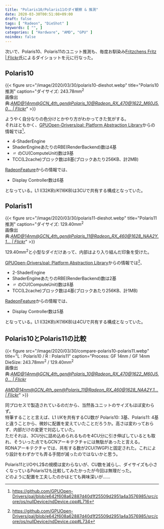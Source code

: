 ```yaml
---
title: "Polaris10/Polaris11のダイ観察 & 推測"
date: 2020-03-30T00:51:08+09:00
draft: false
tags: [ "Radeon", "DieShot" ]
keywords: [ "", ]
categories: [ "Hardware", "AMD", "GPU" ]
noindex: false
---
```


次いで、Polaris10、Polaris11のユニット推測も、毎度お馴染み[Fritzchens Fritz | Flickr](https://www.flickr.com/photos/130561288@N04/)氏によるダイショットを元に行なった。  

## Polaris10
{{< figure src="/image/2020/03/30/polaris10-dieshot.webp" title="Polaris10 推測" caption="ダイサイズ: 243.78mm<sup>2</sup><br>画像出典:<cite>[AMD@14nm@GCN\_4th\_gen@Polaris\_10@Radeon\_RX\_470@1622\_M60J5.0… | Flickr](https://www.flickr.com/photos/130561288@N04/43550225514)</cite>" >}}

ようやく自分なりの色分けとかやり方がわかってきた気がする。  
それはともかく、[GPUOpen-Drivers/pal: Platform Abstraction Library](https://github.com/GPUOpen-Drivers/pal)からの情報では[^1]、

 * 4-ShaderEngine
 * ShaderEngineあたりのRBE(RenderBackend)数は4基
 * 〃 のCU(ComputeUnit)数は9基
 * TCC(L2cache)ブロック数は8基(ブロックあたり256KB、計2MB)

[^1]: <https://github.com/GPUOpen-Drivers/pal/blob/e642f608a62887d40d1f25509d2951a4a3576985/src/core/os/nullDevice/ndDevice.cpp#L716>

[RadeonFeature](https://www.x.org/wiki/RadeonFeature/#radeondisplayhardware)からの情報では、

 * Display Controller数は6基

となっている。L1 I$(32KB)/K$(16KB)は3CUで共有する構成となっていた。  

## Polaris11
{{< figure src="/image/2020/03/30/polaris11-dieshot.webp" title="Polaris11 推測" caption="ダイサイズ: 129.40mm<sup>2</sup><br>画像出典:<cite>[AMD@14nm@GCN\_4th\_gen@Polaris\_11@Radeon\_RX\_460@1628\_NAA2Y.1… | Flickr](https://www.flickr.com/photos/130561288@N04/42217737082)</cite>" >}}

129.40mm<sup>2</sup>と小型なダイだけあって、内部はより入り組んだ印象を受けた。  

[GPUOpen-Drivers/pal: Platform Abstraction Library](https://github.com/GPUOpen-Drivers/pal)からの情報では[^2]、

 * 2-ShaderEngine
 * ShaderEngineあたりのRBE(RenderBackend)数は2基
 * 〃 のCU(ComputeUnit)数は8基
 * TCC(L2cache)ブロック数は4基(ブロックあたり256KB、計1MB)

[^2]: <https://github.com/GPUOpen-Drivers/pal/blob/e642f608a62887d40d1f25509d2951a4a3576985/src/core/os/nullDevice/ndDevice.cpp#L734>

[RadeonFeature](https://www.x.org/wiki/RadeonFeature/#radeondisplayhardware)からの情報では、

 * Display Controller数は5基

となっている。L1 I$(32KB)/K$(16KB)は4CUで共有する構成となっていた。  

## Polaris10とPolaris11の比較
{{< figure src="/image/2020/03/30/compare-polaris10-polaris11.webp" title="L : Polaris10 / R : Polaris11" caption="Process: GF 14nm / GF 14nm<br>DieSize: 243.78mm<sup>2</sup> / 129.40mm<sup>2</sup><br>画像出典:<cite>[AMD@14nm@GCN\_4th\_gen@Polaris\_10@Radeon\_RX\_470@1622\_M60J5.0… | Flickr](https://www.flickr.com/photos/130561288@N04/43550225514)</cite><br>&emsp;&emsp;<cite>[AMD@14nm@GCN\_4th\_gen@Polaris\_11@Radeon\_RX\_460@1628\_NAA2Y.1… | Flickr](https://www.flickr.com/photos/130561288@N04/42217737082)</cite>" >}}

同プロセスで製造されているのだから、当然各ユニットのサイズもほぼ変わらず。  
特筆することと言えば、L1 I$/K$を共有するCU数が Polaris10: 3基、Polaris11: 4基と違うことから、微妙に配置を変えていたことだろうか。高さは変わっておらず、内部だけの変更で対応していた。  
ただそれは、3CU分に詰め込められるものを4CU分に引き伸ばしているとも取れ、そういった点でもGCNアーキテクチャには無駄があったと言える。  
RDNAアーキテクチャでは、共有する数が2CU(1WGP)と固定された。これにより設計をわずかでも弄る手間が減ったのではないかと思う。  

Polaris11とI/OやL2$の規模は変わらないが、CU数を減らし、ダイサイズも小さくなっているPolaris12も比較してみたかったが今回は無理だった。  
どのように配置を工夫したのかはとても興味深いが……
